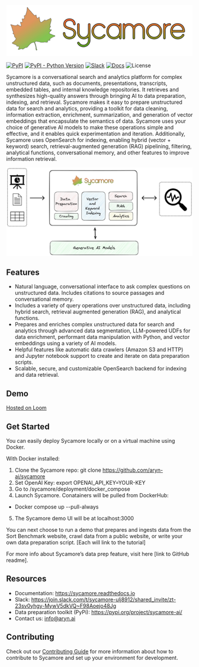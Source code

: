 ![SycamoreLogoFinal.svg](https://raw.githubusercontent.com/aryn-ai/sycamore/main/docs/source/images/sycamore_logo.svg)

[![PyPI](https://img.shields.io/pypi/v/sycamore-ai)](https://pypi.org/project/sycamore-ai/)
[![PyPI - Python Version](https://img.shields.io/pypi/pyversions/sycamore-ai)](https://pypi.org/project/sycamore-ai/)
[![Slack](https://img.shields.io/badge/slack-sycamore-brightgreen.svg?logo=slack)](https://join.slack.com/t/sycamore-ulj8912/shared_invite/zt-23sv0yhgy-MywV5dkVQ~F98Aoejo48Jg)
[![Docs](https://readthedocs.org/projects/sycamore/badge/?version=stable)](https://sycamore.readthedocs.io/en/stable/?badge=stable)
![License](https://img.shields.io/github/license/aryn-ai/sycamore)

Sycamore is a conversational search and analytics platform for complex unstructured data, such as documents, presentations, transcripts, embedded tables, and internal knowledge repositories. It retrieves and synthesizes high-quality answers through bringing AI to data preparation, indexing, and retrieval. Sycamore makes it easy to prepare unstructured data for search and analytics, providing a toolkit for data cleaning, information extraction, enrichment, summarization, and generation of vector embeddings that encapsulate the semantics of data. Sycamore uses your choice of generative AI models to make these operations simple and effective, and it enables quick experimentation and iteration. Additionally, Sycamore uses OpenSearch for indexing, enabling hybrid (vector + keyword) search, retrieval-augmented generation (RAG) pipelining, filtering, analytical functions, conversational memory, and other features to improve information retrieval.

![Untitled](docs/source/images/SycamoreDiagram2.png)

## Features

- Natural language, conversational interface to ask complex questions on unstructured data. Includes citations to source passages and conversational memory.
- Includes a variety of query operations over unstructured data, including hybrid search, retrieval augmented generation (RAG), and analytical functions.
- Prepares and enriches complex unstructured data for search and analytics through advanced data segmentation, LLM-powered UDFs for data enrichment, performant data manipulation with Python, and vector embeddings using a variety of AI models.
- Helpful features like automatic data crawlers (Amazon S3 and HTTP) and Jupyter notebook support to create and iterate on data preparation scripts.
- Scalable, secure, and customizable OpenSearch backend for indexing and data retrieval.

## Demo

[Hosted on Loom](https://www.loom.com/share/53e68b0eb5ab49948111a3fcf6286b7f?sid=8627ff2a-db36-46ef-9762-a01b37e20ced)

## Get Started

You can easily deploy Sycamore locally or on a virtual machine using Docker. 

With Docker installed:

1.	Clone the Sycamore repo: git clone https://github.com/aryn-ai/sycamore
2.	Set OpenAI Key: export OPENAI_API_KEY=YOUR-KEY
3.	Go to /sycamore/deployment/docker_compose
4.	Launch Sycamore. Conatainers will be pulled from DockerHub:
- Docker compose up --pull-always
5.	The Sycamore demo UI will be at localhost:3000

You can next choose to run a demo that prepares and ingests data from the Sort Benchmark website, crawl data from a public website, or write your own data preparation script. [Each will link to the tutorial]

For more info about Sycamore’s data prep feature, visit here [link to GitHub readme].


## Resources

- Documentation: https://sycamore.readthedocs.io
- Slack: https://join.slack.com/t/sycamore-ulj8912/shared_invite/zt-23sv0yhgy-MywV5dkVQ~F98Aoejo48Jg
- Data preparation toolkit (PyPi): https://pypi.org/project/sycamore-ai/
- Contact us: info@aryn.ai

## Contributing

Check out our [Contributing Guide](https://github.com/aryn-ai/sycamore/blob/main/CONTRIBUTING.md) for more information about how to contribute to Sycamore and set up your environment for development.
